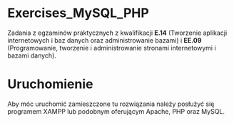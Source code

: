# Exercises_MySQL_PHP
Zadania z egzaminów praktycznych z kwalifikacji <b>E.14</b> (Tworzenie aplikacji internetowych i baz danych oraz administrowanie bazami) i <b>EE.09</b> (Programowanie, tworzenie i administrowanie stronami internetowymi i bazami danych).
# Uruchomienie
Aby móc uruchomić zamieszczone tu rozwiązania należy posłużyć się programem XAMPP lub podobnym oferującym Apache, PHP oraz MySQL. 
